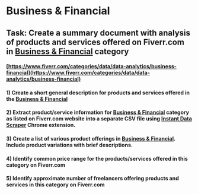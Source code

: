 # Business & Financial
## Task: Create a summary document with analysis of products and services offered on Fiverr.com in [Business & Financial](https://www.fiverr.com/categories/data/data-analytics/business-financial) category
#### [https://www.fiverr.com/categories/data/data-analytics/business-financial](https://www.fiverr.com/categories/data/data-analytics/business-financial)
#### 1) Create a short general description for products and services offered in the [Business & Financial](https://www.fiverr.com/categories/data/data-analytics/business-financial)
#### 2) Extract product/service information for [Business & Financial](https://www.fiverr.com/categories/data/data-analytics/business-financial) category as listed on Fiverr.com website into a separate CSV file using [Instant Data Scraper](https://chrome.google.com/webstore/detail/instant-data-scraper/ofaokhiedipichpaobibbnahnkdoiiah) Chrome extension.
#### 3) Create a list of various product offerings in [Business & Financial](https://www.fiverr.com/categories/data/data-analytics/business-financial). Include product variations with brief descriptions.
#### 4) Identify common price range for the products/services offered in this category on Fiverr.com
#### 5) Identify approximate number of freelancers offering products and services in this category on Fiverr.com
